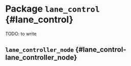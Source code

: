 # Package `lane_control` {#lane_control}

TODO: to write

## `lane_controller_node` {#lane_control-lane_controller_node}

<move-here src='#lane_control-lane_controller_node-autogenerated'/>
